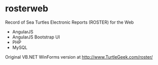 rosterweb
=========

Record of Sea Turtles Electronic Reports (ROSTER) for the Web

- AngularJS
- AngularJS Bootstrap UI
- PHP
- MySQL

Original VB.NET WinForms version at http://www.TurtleGeek.com/roster/
